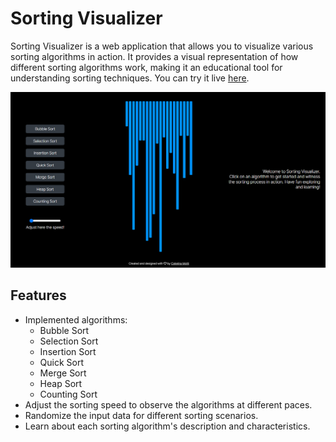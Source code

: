 # Sorting Visualizer

Sorting Visualizer is a web application that allows you to visualize various sorting algorithms in action. It provides a visual representation of how different sorting algorithms work, making it an educational tool for understanding sorting techniques.
You can try it live [here](https://mttcrn.github.io/Sorting_Visualizer/).

![Sorting Visualizer Screenshot](./images/screenshot.png)

## Features

- Implemented algorithms:
  - Bubble Sort
  - Selection Sort
  - Insertion Sort
  - Quick Sort
  - Merge Sort
  - Heap Sort
  - Counting Sort
- Adjust the sorting speed to observe the algorithms at different paces.
- Randomize the input data for different sorting scenarios.
- Learn about each sorting algorithm's description and characteristics.
